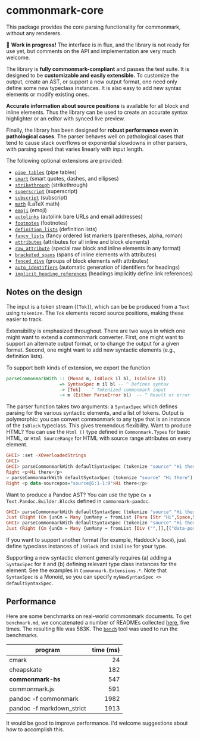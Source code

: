 # commonmark-core

This package provides the core parsing functionality
for commonmark, without any renderers.

:construction: **Work in progress!**  The interface is in flux, and
the library is not ready for use yet, but comments on the
API and implementation are very much welcome.

The library is **fully commonmark-compliant** and passes the
test suite.  It is designed to be **customizable and easily
extensible.**  To customize the output, create an
AST, or support a new output format, one need only define some
new typeclass instances.  It is also easy to add new syntax
elements or modify existing ones.

**Accurate information about source positions** is available
for all block and inline elements.  Thus the library can be
used to create an accurate syntax highlighter or
an editor with synced live preview.

Finally, the library has been designed for **robust performance
even in pathological cases**. The parser behaves well on
pathological cases that tend to cause stack overflows or
exponential slowdowns in other parsers, with parsing speed that
varies linearly with input length.

The following optional extensions are provided:

- [`pipe_tables`] (pipe tables)
- [`smart`] (smart quotes, dashes, and ellipses)
- [`strikethrough`] (strikethrough)
- [`superscript`] (superscript)
- [`subscript`] (subscript)
- [`math`] (LaTeX math)
- [`emoji`] (emoji)
- [`autolinks`] (autolink bare URLs and email addresses)
- [`footnotes`] (footnotes)
- [`definition_lists`] (definition lists)
- [`fancy_lists`] (fancy ordered list markers (parentheses, alpha, roman)
- [`attributes`] (attributes for all inline and block elements)
- [`raw_attribute`] (special raw block and inline elements in any format)
- [`bracketed_spans`] (spans of inline elements with attributes)
- [`fenced_divs`] (groups of block elements with attributes)
- [`auto_identifiers`] (automatic generation of identifiers for headings)
- [`implicit_heading_references`] (headings implicitly define link references)

[`pipe_tables`]: test/pipe_tables.md
[`smart`]: test/smart.md
[`strikethrough`]: test/strikethrough.md
[`superscript`]: test/superscript.md
[`subscript`]: test/subscript.md
[`math`]: test/math.md
[`emoji`]: test/emoji.md
[`autolinks`]: test/autolinks.md
[`footnotes`]: test/footnotes.md
[`definition_lists`]: test/definition_lists.md
[`fancy_lists`]: test/fancy_lists.md
[`attributes`]: test/attributes.md
[`raw_attribute`]: test/raw_attribute.md
[`bracketed_spans`]: test/bracketed_spans.md
[`fenced_divs`]: test/fenced_divs.md
[`auto_identifiers`]: test/auto_identifiers.md
[`implicit_heading_references`]: test/implicit_heading_references.md



## Notes on the design

The input is a token stream (`[Tok]`), which can be
be produced from a `Text` using `tokenize`.  The `Tok`
elements record source positions, making these easier
to track.

Extensibility is emphasized throughout.  There are two ways in
which one might want to extend a commonmark converter.  First,
one might want to support an alternate output format, or to
change the output for a given format.  Second, one might want
to add new syntactic elements (e.g., definition lists).

To support both kinds of extension, we export the function

```haskell
parseCommonmarkWith :: (Monad m, IsBlock il bl, IsInline il)
                    => SyntaxSpec m il bl -- ^ Defines syntax
                    -> [Tok] -- ^ Tokenized commonmark input
                    -> m (Either ParseError bl)  -- ^ Result or error
```

The parser function takes two arguments:  a `SyntaxSpec` which
defines parsing for the various syntactic elements, and a list
of tokens.  Output is polymorphic:  you can
convert commonmark to any type that is an instance of the
`IsBlock` typeclass.  This gives tremendous flexibility.
Want to produce HTML? You can use the `Html ()` type defined
in `Commonmark.Types` for basic HTML, or `Html SourceRange`
for HTML with source range attributes on every element.

```haskell
GHCI> :set -XOverloadedStrings
GHCI>
GHCI> parseCommonmarkWith defaultSyntaxSpec (tokenize "source" "Hi there") :: IO (Either ParseError (Html ()))
Right <p>Hi there</p>
> parseCommonmarkWith defaultSyntaxSpec (tokenize "source" "Hi there") :: IO (Either ParseError (Html SourceRange))
Right <p data-sourcepos="source@1:1-1:9">Hi there</p>
```

Want to produce a Pandoc AST?  You can use the type
`Cm a Text.Pandoc.Builder.Blocks` defined in `commonmark-pandoc`.

```haskell
GHCI> parseCommonmarkWith defaultSyntaxSpec (tokenize "source" "Hi there") :: Maybe (Either ParseError (Cm () B.Blocks))
Just (Right (Cm {unCm = Many {unMany = fromList [Para [Str "Hi",Space,Str "there"]]}}))
GHCI> parseCommonmarkWith defaultSyntaxSpec (tokenize "source" "Hi there") :: Maybe (Either ParseError (Cm SourceRange B.Blocks))
Just (Right (Cm {unCm = Many {unMany = fromList [Div ("",[],[("data-pos","source@1:1-1:9")]) [Para [Span ("",[],[("data-pos","source@1:1-1:3")]) [Str "Hi"],Span ("",[],[("data-pos","source@1:3-1:4")]) [Space],Span ("",[],[("data-pos","source@1:4-1:9")]) [Str "there"]]]]}}))
```

If you want to support another format (for example, Haddock's `DocH`),
just define typeclass instances of `IsBlock` and `IsInline` for
your type.

Supporting a new syntactic element generally requires (a) adding
a `SyntaxSpec` for it and (b) defining relevant type class
instances for the element.  See the examples in
`Commonmark.Extensions.*`.  Note that `SyntaxSpec` is a Monoid,
so you can specify `myNewSyntaxSpec <> defaultSyntaxSpec`.

## Performance

Here are some benchmarks on real-world commonmark documents.
To get `benchmark.md`, we concatenated a number of READMEs
collected
[here](https://github.com/fitzgen/common-mark-benchmarks/tree/master/github-explore-frontend-js), five times.  The resulting file was 583K.
The [`bench`](http://hackage.haskell.org/package/bench) tool was
used to run the benchmarks.

 | program                   | time (ms) |
 | -------                   | ---------:|
 | cmark                     |  24       |
 | cheapskate                |  182      |
 | **commonmark-hs**         |  547      |
 | commonmark.js             |  591      |
 | pandoc -f commonmark      | 1982      |
 | pandoc -f markdown_strict | 1913      |

It would be good to improve performance.  I'd welcome suggestions about how
to accomplish this.

